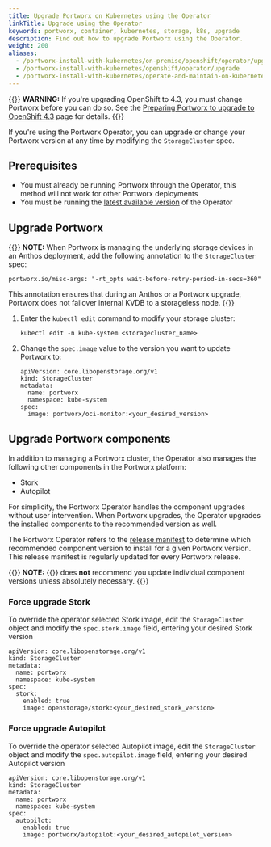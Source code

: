 ```yaml
---
title: Upgrade Portworx on Kubernetes using the Operator
linkTitle: Upgrade using the Operator
keywords: portworx, container, kubernetes, storage, k8s, upgrade
description: Find out how to upgrade Portworx using the Operator.
weight: 200
aliases:
  - /portworx-install-with-kubernetes/on-premise/openshift/operator/upgrade/
  - /portworx-install-with-kubernetes/openshift/operator/upgrade
  - /portworx-install-with-kubernetes/operate-and-maintain-on-kubernetes/upgrade/upgrade-operator/
---
```


{{<info>}}
**WARNING:** If you're upgrading OpenShift to 4.3, you must change Portworx before you can do so. See the [Preparing Portworx to upgrade to OpenShift 4.3](/install-portworx/openshift/operator/openshift-upgrade) page for details.
{{</info>}}

If you're using the Portworx Operator, you can upgrade or change your Portworx version at any time by modifying the `StorageCluster` spec.

## Prerequisites

* You must already be running Portworx through the Operator, this method will not work for other Portworx deployments
* You must be running the [latest available version](https://github.com/libopenstorage/operator/releases) of the Operator

## Upgrade Portworx

{{<info>}}
  **NOTE:** When Portworx is managing the underlying storage devices in an Anthos deployment, add the following annotation to the `StorageCluster` spec:

  ```text
  portworx.io/misc-args: "-rt_opts wait-before-retry-period-in-secs=360"
  ```

  This annotation ensures that during an Anthos or a Portworx upgrade, Portworx does not failover internal KVDB to a storageless node. 
{{</info>}}

1. Enter the `kubectl edit` command to modify your storage cluster:

      ```text
      kubectl edit -n kube-system <storagecluster_name>
      ```

2. Change the `spec.image` value to the version you want to update Portworx to:

      ```text
      apiVersion: core.libopenstorage.org/v1
      kind: StorageCluster
      metadata:
        name: portworx
        namespace: kube-system
      spec:
        image: portworx/oci-monitor:<your_desired_version>
      ```

## Upgrade Portworx components

In addition to managing a Portworx cluster, the Operator also manages the following other components in the Portworx platform:

- Stork
- Autopilot

For simplicity, the Portworx Operator handles the component upgrades without user intervention. When Portworx upgrades, the Operator upgrades the installed components to the recommended version as well.

The Portworx Operator refers to the [release manifest](https://install.portworx.com/version) to determine which recommended component version to install for a given Portworx version. This release manifest is regularly updated for
every Portworx release.

{{<info>}}
**NOTE:** {{<companyName>}} does __not__ recommend you update individual component versions unless absolutely necessary.
{{</info>}}

### Force upgrade Stork

To override the operator selected Stork image, edit the `StorageCluster` object and
modify the `spec.stork.image` field, entering your desired Stork version

```text
apiVersion: core.libopenstorage.org/v1
kind: StorageCluster
metadata:
  name: portworx
  namespace: kube-system
spec:
  stork:
    enabled: true
    image: openstorage/stork:<your_desired_stork_version>
```

### Force upgrade Autopilot

To override the operator selected Autopilot image, edit the `StorageCluster` object and
modify the `spec.autopilot.image` field, entering your desired Autopilot version

```text
apiVersion: core.libopenstorage.org/v1
kind: StorageCluster
metadata:
  name: portworx
  namespace: kube-system
spec:
  autopilot:
    enabled: true
    image: portworx/autopilot:<your_desired_autopilot_version>
```
